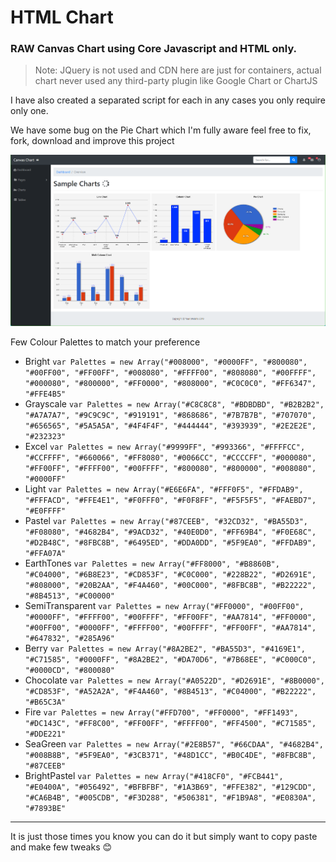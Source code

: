 # HTML Chart

### RAW Canvas Chart using Core Javascript and HTML only.

> Note: JQuery is not used and CDN here are just for containers, actual chart never used any third-party plugin like Google Chart or ChartJS

I have also created a separated script for each in any cases you only require only one.

We have some bug on the Pie Chart which I'm fully aware feel free to fix, fork, download and improve this project

![Sample Screenshot](/Sample_Preview.png "Preview")

Few Colour Palettes to match your preference

- Bright ```var Palettes = new Array("#008000", "#0000FF", "#800080", "#00FF00", "#FF00FF", "#008080", "#FFFF00", "#808080", "#00FFFF", "#000080", "#800000", "#FF0000", "#808000", "#C0C0C0", "#FF6347", "#FFE4B5"```  
- Grayscale ```var Palettes = new Array("#C8C8C8", "#BDBDBD", "#B2B2B2", "#A7A7A7", "#9C9C9C", "#919191", "#868686", "#7B7B7B", "#707070", "#656565", "#5A5A5A", "#4F4F4F", "#444444", "#393939", "#2E2E2E", "#232323"```  
- Excel ```var Palettes = new Array("#9999FF", "#993366", "#FFFFCC", "#CCFFFF", "#660066", "#FF8080", "#0066CC", "#CCCCFF", "#000080", "#FF00FF", "#FFFF00", "#00FFFF", "#800080", "#800000", "#008080", "#0000FF"```  
- Light ```var Palettes = new Array("#E6E6FA", "#FFF0F5", "#FFDAB9", "#FFFACD", "#FFE4E1", "#F0FFF0", "#F0F8FF", "#F5F5F5", "#FAEBD7", "#E0FFFF"```  
- Pastel ```var Palettes = new Array("#87CEEB", "#32CD32", "#BA55D3", "#F08080", "#4682B4", "#9ACD32", "#40E0D0", "#FF69B4", "#F0E68C", "#D2B48C", "#8FBC8B", "#6495ED", "#DDA0DD", "#5F9EA0", "#FFDAB9", "#FFA07A"```  
- EarthTones ```var Palettes = new Array("#FF8000", "#B8860B", "#C04000", "#6B8E23", "#CD853F", "#C0C000", "#228B22", "#D2691E", "#808000", "#20B2AA", "#F4A460", "#00C000", "#8FBC8B", "#B22222", "#8B4513", "#C00000"```  
- SemiTransparent ```var Palettes = new Array("#FF0000", "#00FF00", "#0000FF", "#FFFF00", "#00FFFF", "#FF00FF", "#AA7814", "#FF0000", "#00FF00", "#0000FF", "#FFFF00", "#00FFFF", "#FF00FF", "#AA7814", "#647832", "#285A96"```  
- Berry ```var Palettes = new Array("#8A2BE2", "#BA55D3", "#4169E1", "#C71585", "#0000FF", "#8A2BE2", "#DA70D6", "#7B68EE", "#C000C0", "#0000CD", "#800080"```  
- Chocolate ```var Palettes = new Array("#A0522D", "#D2691E", "#8B0000", "#CD853F", "#A52A2A", "#F4A460", "#8B4513", "#C04000", "#B22222", "#B65C3A"```  
- Fire ```var Palettes = new Array("#FFD700", "#FF0000", "#FF1493", "#DC143C", "#FF8C00", "#FF00FF", "#FFFF00", "#FF4500", "#C71585", "#DDE221"```  
- SeaGreen ```var Palettes = new Array("#2E8B57", "#66CDAA", "#4682B4", "#008B8B", "#5F9EA0", "#3CB371", "#48D1CC", "#B0C4DE", "#8FBC8B", "#87CEEB"```  
- BrightPastel ```var Palettes = new Array("#418CF0", "#FCB441", "#E0400A", "#056492", "#BFBFBF", "#1A3B69", "#FFE382", "#129CDD", "#CA6B4B", "#005CDB", "#F3D288", "#506381", "#F1B9A8", "#E0830A", "#7893BE"```  

___

It is just those times you know you can do it but simply want to copy paste and make few tweaks 😊
